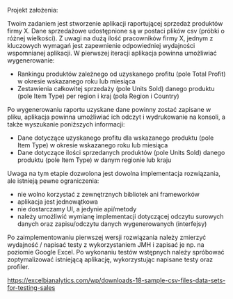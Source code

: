 Projekt założenia:

Twoim zadaniem jest stworzenie aplikacji raportującej sprzedaż produktów firmy X.
Dane sprzedażowe udostępnione są w postaci plików csv (próbki o różnej wielkości).
Z uwagi na dużą ilość pracowników firmy X, jednym z kluczowych wymagań jest zapewnienie odpowiedniej wydajności
wspomnianej aplikacji.
W pierwszej iteracji aplikacja powinna umożliwiać wygenerowanie: 
- Rankingu produktów zależnego od uzyskanego profitu (pole Total Profit) w okresie wskazanego roku lub miesiąca 
- Zestawienia całkowitej sprzedaży (pole Units Sold) danego produktu (pole Item Type) per region i kraj (pola Region i Country)

Po wygenerowaniu raportu uzyskane dane powinny zostać zapisane w pliku, aplikacja powinna umożliwiać ich odczyt i wydrukowanie
na konsoli, a także wyszukanie poniższych informacji:
- Dane dotyczące uzyskanego profitu dla wskazanego produktu (pole Item Type) w okresie wskazanego roku lub miesiąca
- Dane dotyczące ilości sprzedanych produktów (pole Units Sold) danego produktu (pole Item Type) w danym regionie lub kraju 

Uwaga na tym etapie dozwolona jest dowolna implementacja rozwiązania, ale istnieją pewne ograniczenia:
- nie wolno korzystać z zewnętrznych bibliotek ani frameworków
- aplikacja jest jednowątkowa
- nie dostarczamy UI, a jedynie api/metody 
- należy umożliwić wymianę implementacji dotyczącej odczytu surowych danych oraz zapisu/odczytu danych wygenerowanych (interfejsy)

Po zaimplementowaniu pierwszej wersji rozwiązania należy zmierzyć wydajność / napisać testy z wykorzystaniem JMH i zapisać je np. na
poziomie Google Excel. 
Po wykonaniu testów wstępnych należy spróbować zoptymalizować istniejącą aplikację, wykorzystując napisane testy oraz profiler.

https://excelbianalytics.com/wp/downloads-18-sample-csv-files-data-sets-for-testing-sales
